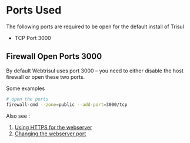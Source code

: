 # Ports Used


The following ports are required to be open for the default install of Trisul 

- TCP Port 3000



## Firewall  Open Ports 3000 

By default Webtrisul uses port 3000 – you need to either disable the host firewall or open these two ports. 


Some examples

```bash
# open the ports 
firewall-cmd --zone=public --add-port=3000/tcp
```

Also see :

1. [Using HTTPS for the webserver](/docs/howto/sslforwebtr)
2. [Changing the webserver port](/docs/howto/change_web_port )

